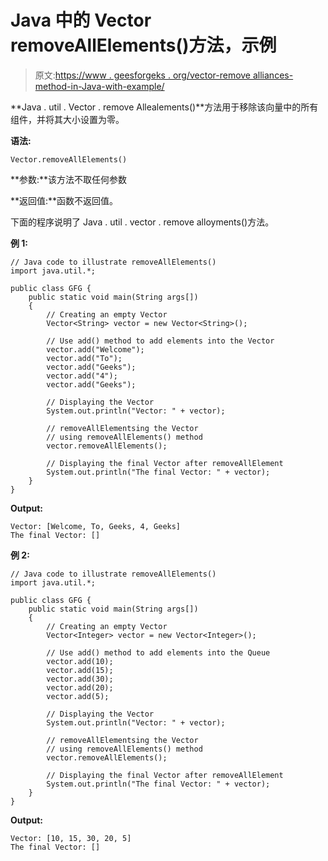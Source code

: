 # Java 中的 Vector removeAllElements()方法，示例

> 原文:[https://www . geesforgeks . org/vector-remove alliances-method-in-Java-with-example/](https://www.geeksforgeeks.org/vector-removeallelements-method-in-java-with-example/)

**Java . util . Vector . remove Allealements()**方法用于移除该向量中的所有组件，并将其大小设置为零。

**语法:**

```
Vector.removeAllElements()
```

**参数:**该方法不取任何参数

**返回值:**函数不返回值。

下面的程序说明了 Java . util . vector . remove alloyments()方法。

**例 1:**

```
// Java code to illustrate removeAllElements()
import java.util.*;

public class GFG {
    public static void main(String args[])
    {
        // Creating an empty Vector
        Vector<String> vector = new Vector<String>();

        // Use add() method to add elements into the Vector
        vector.add("Welcome");
        vector.add("To");
        vector.add("Geeks");
        vector.add("4");
        vector.add("Geeks");

        // Displaying the Vector
        System.out.println("Vector: " + vector);

        // removeAllElementsing the Vector
        // using removeAllElements() method
        vector.removeAllElements();

        // Displaying the final Vector after removeAllElement
        System.out.println("The final Vector: " + vector);
    }
}
```

**Output:**

```
Vector: [Welcome, To, Geeks, 4, Geeks]
The final Vector: []

```

**例 2:**

```
// Java code to illustrate removeAllElements()
import java.util.*;

public class GFG {
    public static void main(String args[])
    {
        // Creating an empty Vector
        Vector<Integer> vector = new Vector<Integer>();

        // Use add() method to add elements into the Queue
        vector.add(10);
        vector.add(15);
        vector.add(30);
        vector.add(20);
        vector.add(5);

        // Displaying the Vector
        System.out.println("Vector: " + vector);

        // removeAllElementsing the Vector
        // using removeAllElements() method
        vector.removeAllElements();

        // Displaying the final Vector after removeAllElement
        System.out.println("The final Vector: " + vector);
    }
}
```

**Output:**

```
Vector: [10, 15, 30, 20, 5]
The final Vector: []

```